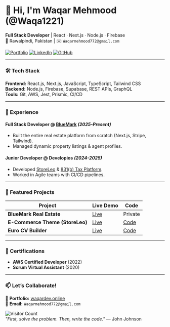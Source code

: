 # 👋 Hi, I'm Waqar Mehmood (@Waqa1221)  

**Full Stack Developer** | React · Next.js · Node.js · Firebase  
📍 Rawalpindi, Pakistan | ✉️ `Waqarmehmood772@gmail.com`  

[![Portfolio](https://img.shields.io/badge/🌐_Portfolio-FF4088?style=flat)](https://waqardev.online/)
[![LinkedIn](https://img.shields.io/badge/LinkedIn-0A66C2?style=flat&logo=linkedin)](https://linkedin.com/in/waqar-ahmed-dev)
[![GitHub](https://img.shields.io/badge/GitHub-181717?style=flat&logo=github)](https://github.com/Waqa1221)

---

### 🛠️ Tech Stack  
**Frontend:** React.js, Next.js, JavaScript, TypeScript, Tailwind CSS  
**Backend:** Node.js, Firebase, Supabase, REST APIs, GraphQL  
**Tools:** Git, AWS, Jest, Prismic, CI/CD  

---

### 💼 Experience  
#### **Full Stack Developer** @ [BlueMark](https://bluemarkae.com) *(2025-Present)*  
- Built the entire real estate platform from scratch (Next.js, Stripe, Tailwind).  
- Managed dynamic property listings & agent profiles.  

#### **Junior Developer** @ Developios *(2024-2025)*  
- Developed [StoreLeo](https://demo.storeleo.com/) & [831(b) Tax Platform](https://www.831b.com/symposium2025).  
- Worked in Agile teams with CI/CD pipelines.  

---

### 🚀 Featured Projects  
| Project | Live Demo | Code |  
|---------|-----------|------|  
| **BlueMark Real Estate** | [Live](https://bluemarkae.com/) | Private |  
| **E-Commerce Theme (StoreLeo)** | [Live](https://demo.storeleo.com/) | [Code](https://github.com/Waqa1221/storeleo-demo) |  
| **Euro CV Builder** | [Live](https://euro-cv.netlify.app/) | [Code](https://github.com/Waqa1221/euro-cv) |  

---

### 📜 Certifications  
- **AWS Certified Developer** (2022)  
- **Scrum Virtual Assistant** (2020)  

---

### 📫 Let’s Collaborate!  
🔗 **Portfolio:** [waqardev.online](https://waqardev.online/)  
📧 **Email:** `Waqarmehmood772@gmail.com`  

![Visitor Count](https://komarev.com/ghpvc/?username=Waqa1221&label=Profile%20Views&color=blue)  
*"First, solve the problem. Then, write the code."* — John Johnson  
